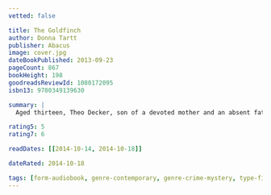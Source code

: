 ```yaml
---
vetted: false

title: The Goldfinch
author: Donna Tartt
publisher: Abacus
image: cover.jpg
dateBookPublished: 2013-09-23
pageCount: 867
bookHeight: 198
goodreadsReviewId: 1080172095
isbn13: 9780349139630

summary: |
  Aged thirteen, Theo Decker, son of a devoted mother and an absent father, miraculously survives an accident that otherwise tears his life apart. Alone and rudderless in New York, he is taken in by the family of a wealthy friend. Theo is tormented by longing for his mother and down the years clings to the thing that most reminds him of her: a small, strangely captivating painting that ultimately draws him into the criminal underworld.

rating5: 5
rating7: 6

readDates: [[2014-10-14, 2014-10-18]]

dateRated: 2014-10-18

tags: [form-audiobook, genre-contemporary, genre-crime-mystery, type-fiction, form-paperback]
---
```

